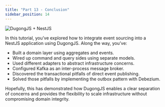 ```yaml
---
title: "Part 13 - Conclusion"
sidebar_position: 14
---
```


![DugongJS + NestJS](/img/dugongjs_nestjs.png)

In this tutorial, you’ve explored how to integrate event sourcing into a NestJS application using DugongJS. Along the way, you’ve:

- Built a domain layer using aggregates and events.
- Wired up command and query sides using separate models.
- Used different adapters to abstract infrastructure concerns.
- Configured Kafka as an inter-process message broker.
- Discovered the transactional pitfalls of direct event publishing.
- Solved those pitfalls by implementing the outbox pattern with Debezium.

Hopefully, this has demonstrated how DugongJS enables a clear separation of concerns and provides the flexibility to scale infrastructure without compromising domain integrity.
